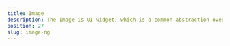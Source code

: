 ```yaml
---
title: Image
description: The Image is UI widget, which is a common abstraction over iOS's UIImage and Android's widget.ImageView.  The component allows loading an image from different resources (URL, ImageSource, image from the resource folder or while providing the relative path to the image file) via its src property.
position: 27
slug: image-ng
---
```

